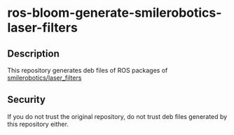 # ros-bloom-generate-smilerobotics-laser-filters

## Description

This repository generates deb files of ROS packages of [smilerobotics/laser_filters](https://github.com/smilerobotics/laser_filters)

## Security

If you do not trust the original repository, do not trust deb files generated by this repository either.
